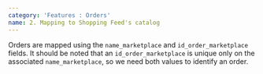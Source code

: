 ```yaml
---
category: 'Features : Orders'
name: 2. Mapping to Shopping Feed's catalog
---
```


Orders are mapped using the `name_marketplace` and `id_order_marketplace`
fields. It should be noted that an `id_order_marketplace` is unique only on the
associated `name_marketplace`, so we need both values to identify an order.